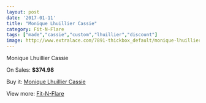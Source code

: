 ```yaml
---
layout: post
date: '2017-01-11'
title: "Monique Lhuillier Cassie"
category: Fit-N-Flare
tags: ["made","cassie","custom","lhuillier","discount"]
image: http://www.extralace.com/7891-thickbox_default/monique-lhuillier-cassie.jpg
---
```

Monique Lhuillier Cassie

On Sales: **$374.98**
<a href="https://www.extralace.com/fit-n-flare/3741-monique-lhuillier-cassie.html"><amp-img layout="responsive" width="600" height="600" src="//www.extralace.com/7891-thickbox_default/monique-lhuillier-cassie.jpg" alt="Monique Lhuillier Cassie 0" /></a>
<a href="https://www.extralace.com/fit-n-flare/3741-monique-lhuillier-cassie.html"><amp-img layout="responsive" width="600" height="600" src="//www.extralace.com/7892-thickbox_default/monique-lhuillier-cassie.jpg" alt="Monique Lhuillier Cassie 1" /></a>

Buy it: [Monique Lhuillier Cassie](https://www.extralace.com/fit-n-flare/3741-monique-lhuillier-cassie.html "Monique Lhuillier Cassie")

View more: [Fit-N-Flare](https://www.extralace.com/4-fit-n-flare "Fit-N-Flare")